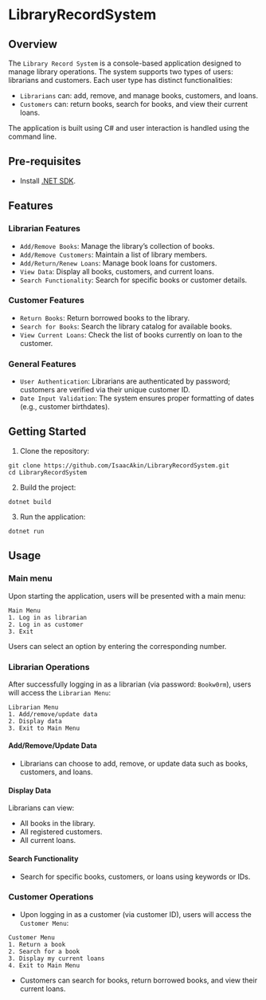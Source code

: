 # LibraryRecordSystem

## Overview

The `Library Record System` is a console-based application designed to manage library operations. The system supports two types of users: librarians and customers. Each user type has distinct functionalities:

- `Librarians` can: add, remove, and manage books, customers, and loans.
- `Customers` can: return books, search for books, and view their current loans.

The application is built using C# and user interaction is handled using the command line.

## Pre-requisites

- Install [.NET SDK](https://dotnet.microsoft.com/en-us/download).

## Features

### Librarian Features

- `Add/Remove Books`: Manage the library’s collection of books.
- `Add/Remove Customers`: Maintain a list of library members.
- `Add/Return/Renew Loans`: Manage book loans for customers.
- `View Data`: Display all books, customers, and current loans.
- `Search Functionality`: Search for specific books or customer details.

### Customer Features

- `Return Books`: Return borrowed books to the library.
- `Search for Books`: Search the library catalog for available books.
- `View Current Loans`: Check the list of books currently on loan to the customer.

### General Features

- `User Authentication`: Librarians are authenticated by password; customers are verified via their unique customer ID.
- `Date Input Validation`: The system ensures proper formatting of dates (e.g., customer birthdates).

## Getting Started

1. Clone the repository:

```
git clone https://github.com/IsaacAkin/LibraryRecordSystem.git
cd LibraryRecordSystem
```

2. Build the project:

```
dotnet build
```

3. Run the application:

```
dotnet run
```

## Usage

### Main menu

Upon starting the application, users will be presented with a main menu:

```
Main Menu
1. Log in as librarian
2. Log in as customer
3. Exit
```

Users can select an option by entering the corresponding number.

### Librarian Operations

After successfully logging in as a librarian (via password: `Bookw0rm`), users will access the `Librarian Menu`:

```
Librarian Menu
1. Add/remove/update data
2. Display data
3. Exit to Main Menu
```

#### Add/Remove/Update Data

- Librarians can choose to add, remove, or update data such as books, customers, and loans.

#### Display Data

Librarians can view:

- All books in the library.
- All registered customers.
- All current loans.

#### Search Functionality

- Search for specific books, customers, or loans using keywords or IDs.

### Customer Operations

- Upon logging in as a customer (via customer ID), users will access the `Customer Menu`:

```
Customer Menu
1. Return a book
2. Search for a book
3. Display my current loans
4. Exit to Main Menu
```

- Customers can search for books, return borrowed books, and view their current loans.
